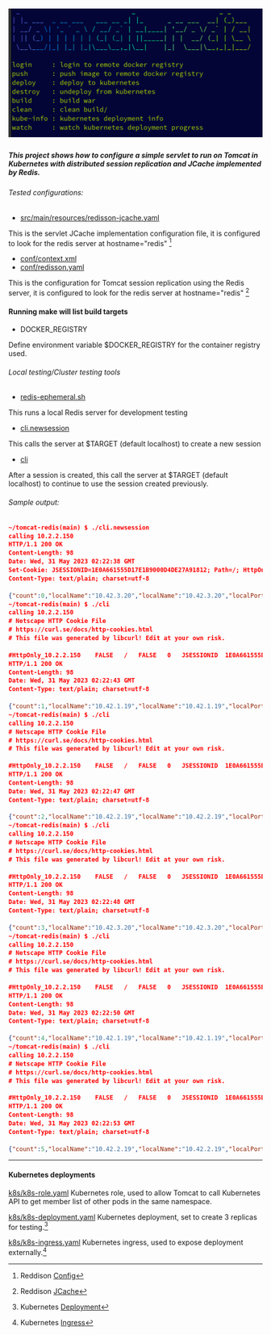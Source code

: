 # ![tomcat redis](tomcat-redis.jpg)                                                 

##### This project shows how to configure a simple servlet to run on Tomcat in Kubernetes with distributed session replication and JCache implemented by Redis.

###### Tested configurations:
 - [src/main/resources/redisson-jcache.yaml](src/main/resources/redisson-jcache.yaml)
  
This is the servlet JCache implementation configuration file, it is configured to look for the redis server at hostname="redis" [^1]


 - [conf/context.xml](conf/context.xml)
 - [conf/redisson.yaml](conf/redisson.yaml)

This is the configuration for Tomcat session replication using the Redis server, it is configured to look for the redis server at hostname="redis" [^2]

#### Running make will list build targets

- DOCKER_REGISTRY 

Define environment variable $DOCKER_REGISTRY for the container registry used.

###### Local testing/Cluster testing tools
- [redis-ephemeral.sh](redis-ephemeral.sh)

This runs a local Redis server for development testing

- [cli.newsession](cli.newsession)
  
This calls the server at $TARGET (default localhost) to create a new session

- [cli](cli)

After a session is created, this call the server at $TARGET (default localhost) to continue to use the session created previously.


###### Sample output:
```json
~/tomcat-redis(main) $ ./cli.newsession 
calling 10.2.2.150
HTTP/1.1 200 OK
Content-Length: 98
Date: Wed, 31 May 2023 02:22:38 GMT
Set-Cookie: JSESSIONID=1E0A661555D17E1B9000D4DE27A91812; Path=/; HttpOnly
Content-Type: text/plain; charset=utf-8

{"count":0,"localName":"10.42.3.20","localName":"10.42.3.20","localPort":"8080","cachedEntry":"1"}
~/tomcat-redis(main) $ ./cli
calling 10.2.2.150
# Netscape HTTP Cookie File
# https://curl.se/docs/http-cookies.html
# This file was generated by libcurl! Edit at your own risk.

#HttpOnly_10.2.2.150	FALSE	/	FALSE	0	JSESSIONID	1E0A661555D17E1B9000D4DE27A91812
HTTP/1.1 200 OK
Content-Length: 98
Date: Wed, 31 May 2023 02:22:43 GMT
Content-Type: text/plain; charset=utf-8

{"count":1,"localName":"10.42.1.19","localName":"10.42.1.19","localPort":"8080","cachedEntry":"2"}
~/tomcat-redis(main) $ ./cli
calling 10.2.2.150
# Netscape HTTP Cookie File
# https://curl.se/docs/http-cookies.html
# This file was generated by libcurl! Edit at your own risk.

#HttpOnly_10.2.2.150	FALSE	/	FALSE	0	JSESSIONID	1E0A661555D17E1B9000D4DE27A91812
HTTP/1.1 200 OK
Content-Length: 98
Date: Wed, 31 May 2023 02:22:47 GMT
Content-Type: text/plain; charset=utf-8

{"count":2,"localName":"10.42.2.19","localName":"10.42.2.19","localPort":"8080","cachedEntry":"3"}
~/tomcat-redis(main) $ ./cli
calling 10.2.2.150
# Netscape HTTP Cookie File
# https://curl.se/docs/http-cookies.html
# This file was generated by libcurl! Edit at your own risk.

#HttpOnly_10.2.2.150	FALSE	/	FALSE	0	JSESSIONID	1E0A661555D17E1B9000D4DE27A91812
HTTP/1.1 200 OK
Content-Length: 98
Date: Wed, 31 May 2023 02:22:48 GMT
Content-Type: text/plain; charset=utf-8

{"count":3,"localName":"10.42.3.20","localName":"10.42.3.20","localPort":"8080","cachedEntry":"4"}
~/tomcat-redis(main) $ ./cli
calling 10.2.2.150
# Netscape HTTP Cookie File
# https://curl.se/docs/http-cookies.html
# This file was generated by libcurl! Edit at your own risk.

#HttpOnly_10.2.2.150	FALSE	/	FALSE	0	JSESSIONID	1E0A661555D17E1B9000D4DE27A91812
HTTP/1.1 200 OK
Content-Length: 98
Date: Wed, 31 May 2023 02:22:50 GMT
Content-Type: text/plain; charset=utf-8

{"count":4,"localName":"10.42.1.19","localName":"10.42.1.19","localPort":"8080","cachedEntry":"5"}
~/tomcat-redis(main) $ ./cli
calling 10.2.2.150
# Netscape HTTP Cookie File
# https://curl.se/docs/http-cookies.html
# This file was generated by libcurl! Edit at your own risk.

#HttpOnly_10.2.2.150	FALSE	/	FALSE	0	JSESSIONID	1E0A661555D17E1B9000D4DE27A91812
HTTP/1.1 200 OK
Content-Length: 98
Date: Wed, 31 May 2023 02:22:53 GMT
Content-Type: text/plain; charset=utf-8

{"count":5,"localName":"10.42.2.19","localName":"10.42.2.19","localPort":"8080","cachedEntry":"6"}

```
---
#### Kubernetes deployments
[k8s/k8s-role.yaml](k8s/k8s-role.yaml)
Kubernetes role, used to allow Tomcat to call Kubernetes API to get member list of other pods in the same namespace.

[k8s/k8s-deployment.yaml](k8s/k8s-deployment.yaml) 
Kubernetes deployment, set to create 3 replicas for testing.[^3]

[k8s/k8s-ingress.yaml](k8s/k8s-ingress.yaml) 
Kubernetes ingress, used to expose deployment externally.[^4]

[^1]: Reddison [Config](https://github.com/redisson/redisson/wiki/2.-Configuration#22-declarative-configuration)

[^2]: Reddison [JCache](https://github.com/redisson/redisson/wiki/14.-Integration-with-frameworks#144-jcache-api-jsr-107-implementation)

[^3]: Kubernetes [Deployment](https://kubernetes.io/docs/concepts/workloads/controllers/deployment/)

[^4]: Kubernetes [Ingress](https://kubernetes.io/docs/concepts/services-networking/ingress/)
